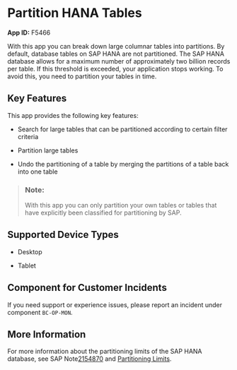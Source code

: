<!-- loioc2af3162057f499c8495352ca364c263 -->

# Partition HANA Tables

**App ID:** F5466



With this app you can break down large columnar tables into partitions. By default, database tables on SAP HANA are not partitioned. The SAP HANA database allows for a maximum number of approximately two billion records per table. If this threshold is exceeded, your application stops working. To avoid this, you need to partition your tables in time.



## Key Features

This app provides the following key features:



-   Search for large tables that can be partitioned according to certain filter criteria

-   Partition large tables

-   Undo the partitioning of a table by merging the partitions of a table back into one table


> ### Note:  
> With this app you can only partition your own tables or tables that have explicitly been classified for partitioning by SAP.



<a name="loioc2af3162057f499c8495352ca364c263__supported_devices"/>

## Supported Device Types

-   Desktop

-   Tablet




<a name="loioc2af3162057f499c8495352ca364c263__customer_component"/>

## Component for Customer Incidents

If you need support or experience issues, please report an incident under component `BC-OP-MON`.



<a name="loioc2af3162057f499c8495352ca364c263__section_lyt_4jm_mwb"/>

## More Information

For more information about the partitioning limits of the SAP HANA database, see SAP Note[2154870](https://me.sap.com/notes/2154870) and [Partitioning Limits](https://help.sap.com/docs/SAP_HANA_PLATFORM/6b94445c94ae495c83a19646e7c3fd56/8dd866a688ec4914a074727a2c800142.html).

